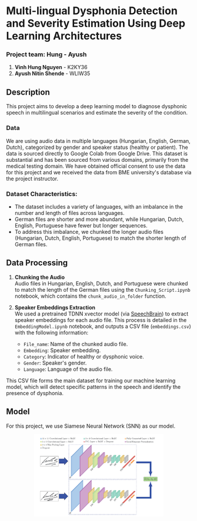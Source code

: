 # Multi-lingual Dysphonia Detection and Severity Estimation Using Deep Learning Architectures

### Project team: Hung - Ayush
1. **Vinh Hung Nguyen** - K2KY36
2. **Ayush Nitin Shende** - WLIW35

## Description
This project aims to develop a deep learning model to diagnose dysphonic speech in multilingual scenarios and estimate the severity of the condition.

### Data
We are using audio data in multiple languages (Hungarian, English, German, Dutch), categorized by gender and speaker status (healthy or patient). The data is sourced directly to Google Colab from Google Drive.
This dataset is substantial and has been sourced from various domains, primarily from the medical testing domain. We have obtained official consent to use the data for this project and we received the data from BME university's database via the project instructor.


### Dataset Characteristics:
- The dataset includes a variety of languages, with an imbalance in the number and length of files across languages.
- German files are shorter and more abundant, while Hungarian, Dutch, English, Portuguese have fewer but longer sequences.
- To address this imbalance, we chunked the longer audio files (Hungarian, Dutch, English, Portuguese) to match the shorter length of German files.

## Data Processing
1. **Chunking the Audio**  
   Audio files in Hungarian, English, Dutch, and Portuguese were chunked to match the length of the German files using the `Chunking_Script.ipynb` notebook, which contains the `chunk_audio_in_folder` function.

2. **Speaker Embeddings Extraction**  
   We used a pretrained TDNN xvector model (via [SpeechBrain](https://huggingface.co/speechbrain/spkrec-xvect-voxceleb)) to extract speaker embeddings for each audio file. This process is detailed in the `EmbeddingModel.ipynb` notebook, and outputs a CSV file (`embeddings.csv`) with the following information:
   - `File_name`: Name of the chunked audio file.
   - `Embedding`: Speaker embedding.
   - `Category`: Indicator of healthy or dysphonic voice.
   - `Gender`: Speaker's gender.
   - `Language`: Language of the audio file.

This CSV file forms the main dataset for training our machine learning model, which will detect specific patterns in the speech and identify the presence of dysphonia.

## Model
   For this project, we use Siamese Neural Network (SNN) as our model. 
   <p align="center"><img width="70%" src="1_siamese-network.png" /></p>


